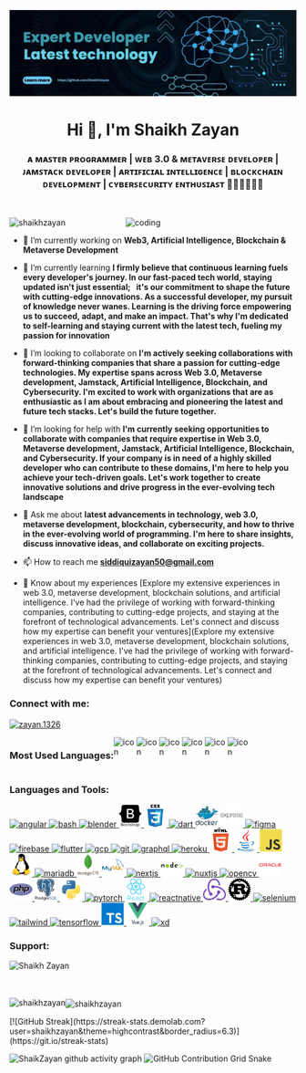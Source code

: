 ![logo](https://github.com/ShaikhZayan/ShaikhZayan/blob/main/Github%20Profile%20Banner.jpg)
<h1 align="center">Hi 👋, I'm Shaikh Zayan</h1>

<h3 align="center">ᴀ ᴍᴀꜱᴛᴇʀ ᴘʀᴏɢʀᴀᴍᴍᴇʀ | ᴡᴇʙ 3.0 & ᴍᴇᴛᴀᴠᴇʀꜱᴇ ᴅᴇᴠᴇʟᴏᴘᴇʀ | ᴊᴀᴍꜱᴛᴀᴄᴋ ᴅᴇᴠᴇʟᴏᴘᴇʀ | ᴀʀᴛɪꜰɪᴄɪᴀʟ ɪɴᴛᴇʟʟɪɢᴇɴᴄᴇ | ʙʟᴏᴄᴋᴄʜᴀɪɴ ᴅᴇᴠᴇʟᴏᴘᴍᴇɴᴛ | ᴄʏʙᴇʀꜱᴇᴄᴜʀɪᴛʏ ᴇɴᴛʜᴜꜱɪᴀꜱᴛ 👨‍💻👨‍💻👨‍💻</h3>
 
<br>

<img align="right" src="https://cdn.dribbble.com/users/1059583/screenshots/4171367/coding-freak.gif" width="300" alt="coding"></img>

<p align="left">
  <img src="https://komarev.com/ghpvc/?username=shaikhzayan&label=Profile%20views&color=0e75b6&style=flat" alt="shaikhzayan">
</p>

- 🔭 I’m currently working on **Web3, Artificial Intelligence, Blockchain & Metaverse Development**

- 🌱 I’m currently learning **I firmly believe that continuous learning fuels every developer's journey. In our fast-paced tech world, staying updated isn't just essential; &nbsp; it's our commitment to shape the future with cutting-edge innovations. As a successful developer, my pursuit of knowledge never wanes. Learning is the driving force empowering us to succeed, adapt, and make an impact. That's why I'm dedicated to self-learning and staying current with the latest tech, fueling my passion for innovation**

- 👯 I’m looking to collaborate on **I'm actively seeking collaborations with forward-thinking companies that share a passion for cutting-edge technologies. My expertise spans across Web 3.0, Metaverse development, Jamstack, Artificial Intelligence, Blockchain, and Cybersecurity. I'm excited to work with organizations that are as enthusiastic as I am about embracing and pioneering the latest and future tech stacks. Let's build the future together.**

- 🤝 I’m looking for help with **I'm currently seeking opportunities to collaborate with companies that require expertise in Web 3.0, Metaverse development, Jamstack, Artificial Intelligence, Blockchain, and Cybersecurity. If your company is in need of a highly skilled developer who can contribute to these domains, I'm here to help you achieve your tech-driven goals. Let's work together to create innovative solutions and drive progress in the ever-evolving tech landscape**

- 💬 Ask me about **latest advancements in technology, web 3.0, metaverse development, blockchain, cybersecurity, and how to thrive in the ever-evolving world of programming. I'm here to share insights, discuss innovative ideas, and collaborate on exciting projects.**

- 📫 How to reach me **siddiquizayan50@gmail.com**

- 📄 Know about my experiences [Explore my extensive experiences in web 3.0, metaverse development, blockchain solutions, and artificial intelligence. I've had the privilege of working with forward-thinking companies, contributing to cutting-edge projects, and staying at the forefront of technological advancements. Let's connect and discuss how my expertise can benefit your ventures](Explore my extensive experiences in web 3.0, metaverse development, blockchain solutions, and artificial intelligence. I've had the privilege of working with forward-thinking companies, contributing to cutting-edge projects, and staying at the forefront of technological advancements. Let's connect and discuss how my expertise can benefit your ventures)

<h3 align="left">Connect with me:</h3>
<p align="left">
  <a href="https://instagram.com/zayan.1326" target="blank"><img align="center" src="https://raw.githubusercontent.com/rahuldkjain/github-profile-readme-generator/master/src/images/icons/Social/instagram.svg" alt="zayan.1326" height="30" width="40"></a>
</p>

<div style="display: flex; align-items: flex-start;">
 <h3 align="left">Most Used Languages:</h3>
   <img src="https://techstack-generator.vercel.app/python-icon.svg" alt="icon" width="40" height="40" />
   <img src="https://techstack-generator.vercel.app/ts-icon.svg" alt="icon" width="40" height="40" /> 
   <img src="https://techstack-generator.vercel.app/js-icon.svg" alt="icon" width="40" height="40" /> 
   <img src="https://techstack-generator.vercel.app/react-icon.svg" alt="icon" width="40" height="40" /> 
   <img src="https://techstack-generator.vercel.app/redux-icon.svg" alt="icon" width="40" height="40" /> 
   <img src="https://techstack-generator.vercel.app/github-icon.svg" alt="icon" width="40" height="40" /> 
</div>

<h3 align="left">Languages and Tools:</h3>
<p align="left"> <a href="https://angular.io" target="_blank" rel="noreferrer"> <img src="https://angular.io/assets/images/logos/angular/angular.svg" alt="angular" width="40" height="40"/> </a> <a href="https://www.gnu.org/software/bash/" target="_blank" rel="noreferrer"> <img src="https://www.vectorlogo.zone/logos/gnu_bash/gnu_bash-icon.svg" alt="bash" width="40" height="40"/> </a> <a href="https://www.blender.org/" target="_blank" rel="noreferrer"> <img src="https://download.blender.org/branding/community/blender_community_badge_white.svg" alt="blender" width="40" height="40"/> </a> <a href="https://getbootstrap.com" target="_blank" rel="noreferrer"> <img src="https://raw.githubusercontent.com/devicons/devicon/master/icons/bootstrap/bootstrap-plain-wordmark.svg" alt="bootstrap" width="40" height="40"/> </a> <a href="https://www.w3schools.com/css/" target="_blank" rel="noreferrer"> <img src="https://raw.githubusercontent.com/devicons/devicon/master/icons/css3/css3-original-wordmark.svg" alt="css3" width="40" height="40"/> </a> <a href="https://dart.dev" target="_blank" rel="noreferrer"> <img src="https://www.vectorlogo.zone/logos/dartlang/dartlang-icon.svg" alt="dart" width="40" height="40"/> </a> <a href="https://www.docker.com/" target="_blank" rel="noreferrer"> <img src="https://raw.githubusercontent.com/devicons/devicon/master/icons/docker/docker-original-wordmark.svg" alt="docker" width="40" height="40"/> </a> <a href="https://expressjs.com" target="_blank" rel="noreferrer"> <img src="https://raw.githubusercontent.com/devicons/devicon/master/icons/express/express-original-wordmark.svg" alt="express" width="40" height="40"/> </a> <a href="https://www.figma.com/" target="_blank" rel="noreferrer"> <img src="https://www.vectorlogo.zone/logos/figma/figma-icon.svg" alt="figma" width="40" height="40"/> </a> <a href="https://firebase.google.com/" target="_blank" rel="noreferrer"> <img src="https://www.vectorlogo.zone/logos/firebase/firebase-icon.svg" alt="firebase" width="40" height="40"/> </a> <a href="https://flutter.dev" target="_blank" rel="noreferrer"> <img src="https://www.vectorlogo.zone/logos/flutterio/flutterio-icon.svg" alt="flutter" width="40" height="40"/> </a> <a href="https://cloud.google.com" target="_blank" rel="noreferrer"> <img src="https://www.vectorlogo.zone/logos/google_cloud/google_cloud-icon.svg" alt="gcp" width="40" height="40"/> </a> <a href="https://git-scm.com/" target="_blank" rel="noreferrer"> <img src="https://www.vectorlogo.zone/logos/git-scm/git-scm-icon.svg" alt="git" width="40" height="40"/> </a> <a href="https://graphql.org" target="_blank" rel="noreferrer"> <img src="https://www.vectorlogo.zone/logos/graphql/graphql-icon.svg" alt="graphql" width="40" height="40"/> </a> <a href="https://heroku.com" target="_blank" rel="noreferrer"> <img src="https://www.vectorlogo.zone/logos/heroku/heroku-icon.svg" alt="heroku" width="40" height="40"/> </a> <a href="https://www.w3.org/html/" target="_blank" rel="noreferrer"> <img src="https://raw.githubusercontent.com/devicons/devicon/master/icons/html5/html5-original-wordmark.svg" alt="html5" width="40" height="40"/> </a> <a href="https://www.java.com" target="_blank" rel="noreferrer"> <img src="https://raw.githubusercontent.com/devicons/devicon/master/icons/java/java-original.svg" alt="java" width="40" height="40"/> </a> <a href="https://developer.mozilla.org/en-US/docs/Web/JavaScript" target="_blank" rel="noreferrer"> <img src="https://raw.githubusercontent.com/devicons/devicon/master/icons/javascript/javascript-original.svg" alt="javascript" width="40" height="40"/> </a> <a href="https://www.linux.org/" target="_blank" rel="noreferrer"> <img src="https://raw.githubusercontent.com/devicons/devicon/master/icons/linux/linux-original.svg" alt="linux" width="40" height="40"/> </a> <a href="https://mariadb.org/" target="_blank" rel="noreferrer"> <img src="https://www.vectorlogo.zone/logos/mariadb/mariadb-icon.svg" alt="mariadb" width="40" height="40"/> </a> <a href="https://www.mongodb.com/" target="_blank" rel="noreferrer"> <img src="https://raw.githubusercontent.com/devicons/devicon/master/icons/mongodb/mongodb-original-wordmark.svg" alt="mongodb" width="40" height="40"/> </a> <a href="https://www.mysql.com/" target="_blank" rel="noreferrer"> <img src="https://raw.githubusercontent.com/devicons/devicon/master/icons/mysql/mysql-original-wordmark.svg" alt="mysql" width="40" height="40"/> </a> <a href="https://nextjs.org/" target="_blank" rel="noreferrer"> <img src="https://cdn.worldvectorlogo.com/logos/nextjs-2.svg" alt="nextjs" width="40" height="40"/> </a> <a href="https://nodejs.org" target="_blank" rel="noreferrer"> <img src="https://raw.githubusercontent.com/devicons/devicon/master/icons/nodejs/nodejs-original-wordmark.svg" alt="nodejs" width="40" height="40"/> </a> <a href="https://nuxtjs.org/" target="_blank" rel="noreferrer"> <img src="https://www.vectorlogo.zone/logos/nuxtjs/nuxtjs-icon.svg" alt="nuxtjs" width="40" height="40"/> </a> <a href="https://opencv.org/" target="_blank" rel="noreferrer"> <img src="https://www.vectorlogo.zone/logos/opencv/opencv-icon.svg" alt="opencv" width="40" height="40"/> </a> <a href="https://www.oracle.com/" target="_blank" rel="noreferrer"> <img src="https://raw.githubusercontent.com/devicons/devicon/master/icons/oracle/oracle-original.svg" alt="oracle" width="40" height="40"/> </a> <a href="https://www.php.net" target="_blank" rel="noreferrer"> <img src="https://raw.githubusercontent.com/devicons/devicon/master/icons/php/php-original.svg" alt="php" width="40" height="40"/> </a> <a href="https://www.postgresql.org" target="_blank" rel="noreferrer"> <img src="https://raw.githubusercontent.com/devicons/devicon/master/icons/postgresql/postgresql-original-wordmark.svg" alt="postgresql" width="40" height="40"/> </a> <a href="https://www.python.org" target="_blank" rel="noreferrer"> <img src="https://raw.githubusercontent.com/devicons/devicon/master/icons/python/python-original.svg" alt="python" width="40" height="40"/> </a> <a href="https://pytorch.org/" target="_blank" rel="noreferrer"> <img src="https://www.vectorlogo.zone/logos/pytorch/pytorch-icon.svg" alt="pytorch" width="40" height="40"/> </a> <a href="https://reactjs.org/" target="_blank" rel="noreferrer"> <img src="https://raw.githubusercontent.com/devicons/devicon/master/icons/react/react-original-wordmark.svg" alt="react" width="40" height="40"/> </a> <a href="https://reactnative.dev/" target="_blank" rel="noreferrer"> <img src="https://reactnative.dev/img/header_logo.svg" alt="reactnative" width="40" height="40"/> </a> <a href="https://redux.js.org" target="_blank" rel="noreferrer"> <img src="https://raw.githubusercontent.com/devicons/devicon/master/icons/redux/redux-original.svg" alt="redux" width="40" height="40"/> </a> <a href="https://www.rust-lang.org" target="_blank" rel="noreferrer"> <img src="https://raw.githubusercontent.com/devicons/devicon/master/icons/rust/rust-plain.svg" alt="rust" width="40" height="40"/> </a> <a href="https://www.selenium.dev" target="_blank" rel="noreferrer"> <img src="https://raw.githubusercontent.com/detain/svg-logos/780f25886640cef088af994181646db2f6b1a3f8/svg/selenium-logo.svg" alt="selenium" width="40" height="40"/> </a> <a href="https://tailwindcss.com/" target="_blank" rel="noreferrer"> <img src="https://www.vectorlogo.zone/logos/tailwindcss/tailwindcss-icon.svg" alt="tailwind" width="40" height="40"/> </a> <a href="https://www.tensorflow.org" target="_blank" rel="noreferrer"> <img src="https://www.vectorlogo.zone/logos/tensorflow/tensorflow-icon.svg" alt="tensorflow" width="40" height="40"/> </a> <a href="https://www.typescriptlang.org/" target="_blank" rel="noreferrer"> <img src="https://raw.githubusercontent.com/devicons/devicon/master/icons/typescript/typescript-original.svg" alt="typescript" width="40" height="40"/> </a> <a href="https://vuejs.org/" target="_blank" rel="noreferrer"> <img src="https://raw.githubusercontent.com/devicons/devicon/master/icons/vuejs/vuejs-original-wordmark.svg" alt="vuejs" width="40" height="40"/> </a> <a href="https://www.adobe.com/products/xd.html" target="_blank" rel="noreferrer"> <img src="https://cdn.worldvectorlogo.com/logos/adobe-xd.svg" alt="xd" width="40" height="40"/> </a> </p>

<h3 align="left">Support:</h3>
<p>
  <a href="https://www.buymeacoffee.com/siddiquizaz">
    <img align="left" src="https://cdn.buymeacoffee.com/buttons/v2/default-yellow.png" height="50" width="210" alt="Shaikh Zayan">
  </a>
</p>
<br><br>
&nbsp;
<p><img align="left" src="https://github-readme-stats.vercel.app/api/top-langs?username=shaikhzayan&show_icons=true&locale=en&layout=compact" alt="shaikhzayan"></p>
<p><img align="center" src="https://github-readme-stats.vercel.app/api?username=shaikhzayan&show_icons=true&locale=en" alt="shaikhzayan"></p>
[![GitHub Streak](https://streak-stats.demolab.com?user=shaikhzayan&theme=highcontrast&border_radius=6.3)](https://git.io/streak-stats)

![ShaikZayan github activity graph](https://github-readme-activity-graph.vercel.app/graph?username=shaikhzayan&theme=github-compact&area=true&hide_border=true)
![GitHub Contribution Grid Snake](https://github.com/201580ag/201580ag/blob/output/github-contribution-grid-snake.svg)
